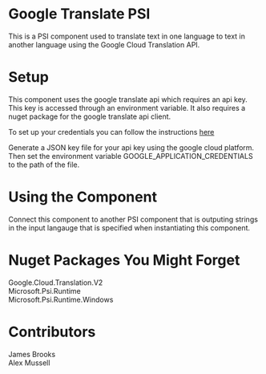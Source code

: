 ﻿# Google Translate PSI
This is a PSI component used to translate text in one language to text in another language using the Google Cloud Translation API.

# Setup
This component uses the google translate api which requires an api key. This key is accessed through an environment variable.
It also requires a nuget package for the google translate api client.

To set up your credentials you can follow the instructions [here](https://cloud.google.com/docs/authentication/production)

Generate a JSON key file for your api key using the google cloud platform. Then set the environment variable GOOGLE_APPLICATION_CREDENTIALS
to the path of the file.

# Using the Component
Connect this component to another PSI component that is outputing strings in the input langauge that is specified
when instantiating this component.

# Nuget Packages You Might Forget
Google.Cloud.Translation.V2   
Microsoft.Psi.Runtime   
Microsoft.Psi.Runtime.Windows   

# Contributors
James Brooks   
Alex Mussell   